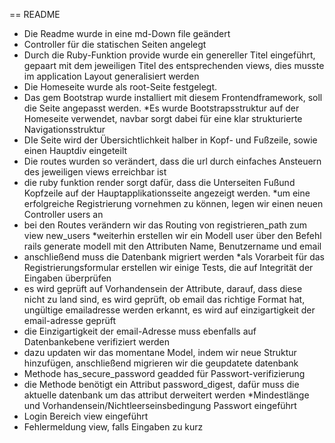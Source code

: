 == README

* Die Readme wurde in eine md-Down file geändert
* Controller für die statischen Seiten angelegt
* Durch die Ruby-Funktion provide wurde ein genereller Titel eingeführt, gepaart mit dem jeweiligen 
  Titel des entsprechenden views, dies musste im application Layout generalisiert werden
* Die Homeseite wurde als root-Seite festgelegt.
* Das gem Bootstrap wurde installiert mit diesem Frontendframework, soll die Seite angepasst werden.
*Es wurde Bootstrapsstruktur auf der Homeseite verwendet, navbar sorgt dabei für eine klar strukturierte Navigationsstruktur
* DIe Seite wird der Übersichtlichkeit halber in Kopf- und Fußzeile, sowie einen Hauptdiv eingeteilt
* Die routes wurden so verändert, dass die url durch einfaches Ansteuern des jeweiligen views erreichbar ist
* die ruby funktion render sorgt dafür, dass die Unterseiten Fußund Kopfzeile auf der Hauptapplikationsseite angezeigt werden.
*um eine erfolgreiche Registrierung vornehmen zu können, legen wir einen neuen Controller users an
* bei den Routes verändern wir das Routing von registrieren_path zum view new_users
*weiterhin erstellen wir ein Modell user über den Befehl rails generate modell mit den Attributen Name, Benutzername und email
* anschließend muss die Datenbank migriert werden
*als Vorarbeit für das Registrierungsformular erstellen wir einige Tests, die auf Integrität der Eingaben überprüfen
* es wird geprüft auf Vorhandensein der Attribute, darauf, dass diese nicht zu land sind, es wird geprüft, ob email das richtige Format hat, ungültige emailadresse werden erkannt, es wird auf einzigartigkeit der email-adresse geprüft
* die Einzigartigkeit der email-Adresse muss ebenfalls auf Datenbankebene verifiziert werden
* dazu updaten wir das momentane Model, indem wir neue Struktur hinzufügen, anschließend migrieren wir die geupdatete datenbank
* Methode  has_secure_password geadded für Passwort-verifizierung
* die Methode benötigt ein Attribut password_digest, dafür muss die aktuelle
 datenbank um das attribut derweitert werden
*Mindestlänge und Vorhandensein/Nichtleerseinsbedingung Passwort eingeführt
* Login Bereich view eingeführt
* Fehlermeldung view, falls Eingaben zu kurz
